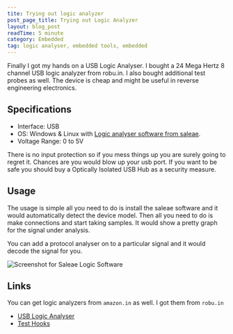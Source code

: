 ```yaml
---
tite: Trying out logic analyzer
post_page_title: Trying out Logic Analyzer
layout: blog_post
readTime: 5 minute
category: Embedded
tag: logic analyser, embedded tools, embedded
---
```


Finally I got my hands on a USB Logic Analyser. I bought a 24 Mega Hertz 8 
channel USB logic analyzer from robu.in. I also bought additional test probes as well.
The device is cheap and might be useful in reverse engineering electronics. 

## Specifications
+ Interface: USB
+ OS: Windows & Linux with [Logic analyser software from saleae](https://www.saleae.com/downloads/).
+ Voltage Range: 0 to 5V

There is no input protection so if you mess things up you are surely going to regret it.
Chances are you would blow up your usb port. If you want to be safe you should
buy a Optically Isolated USB Hub as a security measure.

## Usage
The usage is simple all you need to do is install the saleae software and it would
automatically detect the device model. Then all you need to do is make connections
and start taking samples. It would show a pretty graph for the signal under analysis.

You can add a protocol analyser on to a particular signal and it would decode the signal
for you.

![Screenshot for Saleae Logic Software](http://i.imgur.com/FxUIuF2g.png)

## Links
You can get logic analyzers from `amazon.in` as well. I got them from `robu.in`
+ [USB Logic Analyser](https://robu.in/product/usb-logic-analyze-24m-8ch-mcu-arm-fpga-dsp-debug-tool/)
+ [Test Hooks](https://robu.in/product/8ch-quality-test-hook-clip-logic-analyzer-test-folder-usb-saleae-24m/)


